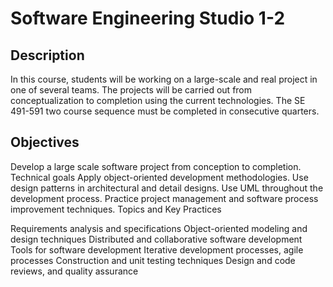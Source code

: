 Software Engineering Studio 1-2
===============================


Description
-----------

In this course, students will be working on a large-scale and real project in one of several teams. The projects will be carried out from conceptualization to completion using the current technologies.
The SE 491-591 two course sequence must be completed in consecutive quarters.

Objectives
----------

Develop a large scale software project from conception to completion.
Technical goals
Apply object-oriented development methodologies.
Use design patterns in architectural and detail designs.
Use UML throughout the development process.
Practice project management and software process improvement techniques.
Topics and Key Practices

Requirements analysis and specifications
Object-oriented modeling and design techniques
Distributed and collaborative software development
Tools for software development
Iterative development processes, agile processes
Construction and unit testing techniques
Design and code reviews, and quality assurance